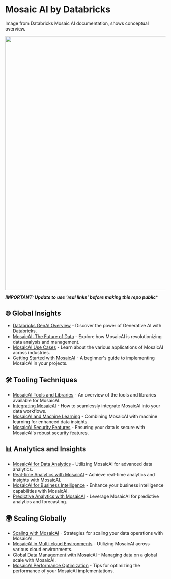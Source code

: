 # Mosaic AI by Databricks

Image from Databricks Mosaic AI documentation, shows conceptual overview.

<img src="https://www.databricks.com/sites/default/files/inline-images/image6_6.png?v=1718160678" width=800>

***IMPORTANT: Update to use 'real links' before making this repo public****

## 🌐 Global Insights
- [Databricks GenAI Overview](https://www.databricks.com/glossary/what-is-generative-ai) - Discover the power of Generative AI with Databricks.
- [MosaicAI: The Future of Data](https://www.databricks.com/product/mosaic-ai) - Explore how MosaicAI is revolutionizing data analysis and management.
- [MosaicAI Use Cases](https://www.databricks.com/solutions/industries) - Learn about the various applications of MosaicAI across industries.
- [Getting Started with MosaicAI](https://docs.databricks.com/applications/machine-learning/mosaic/index.html) - A beginner's guide to implementing MosaicAI in your projects.

## 🛠️ Tooling Techniques
- [MosaicAI Tools and Libraries](https://docs.databricks.com/applications/machine-learning/mosaic/tools-libraries.html) - An overview of the tools and libraries available for MosaicAI.
- [Integrating MosaicAI](https://www.databricks.com/blog/2021/12/07/introducing-databricks-mosaic-ai-a-unified-platform-for-generative-ai.html) - How to seamlessly integrate MosaicAI into your data workflows.
- [MosaicAI and Machine Learning](https://www.databricks.com/blog/2021/11/30/accelerating-machine-learning-with-mosaic-ai.html) - Combining MosaicAI with machine learning for enhanced data insights.
- [MosaicAI Security Features](https://docs.databricks.com/security/privacy/mosaic-ai-security.html) - Ensuring your data is secure with MosaicAI's robust security features.

## 📊 Analytics and Insights
- [MosaicAI for Data Analytics](https://www.databricks.com/solutions/data-engineering/mosaic-ai) - Utilizing MosaicAI for advanced data analytics.
- [Real-time Analytics with MosaicAI](https://www.databricks.com/blog/2021/10/19/real-time-analytics-at-scale-with-databricks-mosaic-ai.html) - Achieve real-time analytics and insights with MosaicAI.
- [MosaicAI for Business Intelligence](https://www.databricks.com/solutions/business-intelligence/mosaic-ai) - Enhance your business intelligence capabilities with MosaicAI.
- [Predictive Analytics with MosaicAI](https://docs.databricks.com/applications/machine-learning/mosaic/predictive-analytics.html) - Leverage MosaicAI for predictive analytics and forecasting.

## 🌍 Scaling Globally
- [Scaling with MosaicAI](https://www.databricks.com/blog/2021/09/29/scaling-your-data-science-efforts-with-mosaic-ai.html) - Strategies for scaling your data operations with MosaicAI.
- [MosaicAI in Multi-cloud Environments](https://docs.databricks.com/administration-guide/multi-cloud/mosaic-ai.html) - Utilizing MosaicAI across various cloud environments.
- [Global Data Management with MosaicAI](https://www.databricks.com/blog/2021/08/25/global-data-management-with-databricks-mosaic-ai.html) - Managing data on a global scale with MosaicAI.
- [MosaicAI Performance Optimization](https://docs.databricks.com/applications/machine-learning/performance/mosaic/index.html) - Tips for optimizing the performance of your MosaicAI implementations.
